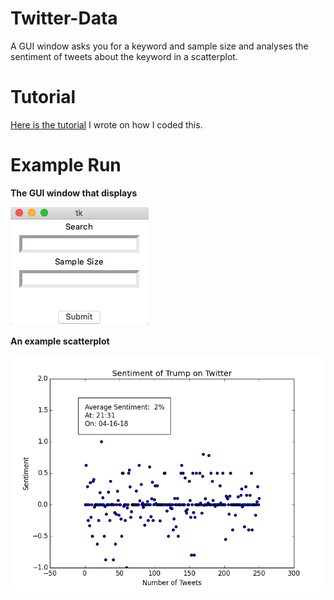 # Twitter-Data
A GUI window asks you for a keyword and sample size and analyses the sentiment of tweets about the keyword in a scatterplot. 

# Tutorial
[Here is the tutorial](https://www.google.com) I wrote on how I coded this.

# Example Run
**The GUI window that displays**

![](GUI2.png)

**An example scatterplot**

![](figure_2.png)

